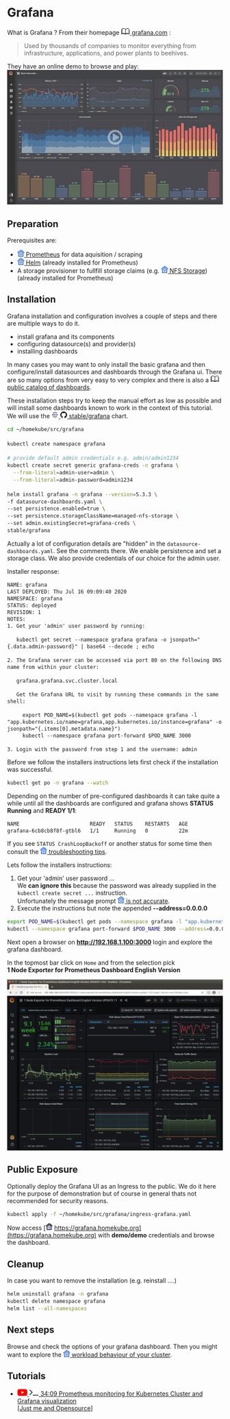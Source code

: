 # Grafana

What is Grafana ? From their homepage 
[![](images/ico/book_16.png) grafana.com](https://grafana.com) :  

> Used by thousands of companies to monitor everything from infrastructure, applications, and power plants to beehives.

They have an online demo to browse and play:
[![](images/3rd-party/grafana-play.png)](https://play.grafana.com)

## Preparation

Prerequisites are: 
- ![](images/ico/color/homekube_16.png)[ Prometheus](prometheus.md) for data aquisition / scraping
- ![](images/ico/color/homekube_16.png)[ Helm](helm.md) (already installed for Prometheus)
- A storage provisioner to fullfill storage claims (e.g. 
![](images/ico/color/homekube_16.png)[ NFS Storage](nfs.md)) (already installed for Prometheus)

## Installation

Grafana installation and configuration involves a couple of steps and there are multiple ways to do it.

- install grafana and its components
- configuring datasource(s) and provider(s)
- installing dashboards

In many cases you may want to only install the basic grafana and then configure/install datasources and dashboards
through the Grafana ui. There are so many options from very easy to very complex and there is also a 
[![](images/ico/book_16.png) public catalog of dashboards](https://grafana.com/grafana/dashboards).

These installation steps try to keep the manual effort as low as possible and 
will install some dashboards known to work in the context of this tutorial. We will use the
[![](images/ico/color/helm_16.png) ![](images/ico/github_16.png) stable/grafana](https://github.com/helm/charts/tree/master/stable/grafana)
chart.

```bash
cd ~/homekube/src/grafana

kubectl create namespace grafana

# provide default admin credentials e.g. admin/admin1234
kubectl create secret generic grafana-creds -n grafana \
  --from-literal=admin-user=admin \
  --from-literal=admin-password=admin1234

helm install grafana -n grafana --version=5.3.3 \
-f datasource-dashboards.yaml \
--set persistence.enabled=true \
--set persistence.storageClassName=managed-nfs-storage \
--set admin.existingSecret=grafana-creds \
stable/grafana
```

Actually a lot of configuration details are "hidden" in the `datasource-dashboards.yaml`. See the comments there.
We enable persistence and set a storage class. We also provide credentials of our choice for the admin user. 

Installer response:

```text
NAME: grafana
LAST DEPLOYED: Thu Jul 16 09:09:40 2020
NAMESPACE: grafana
STATUS: deployed
REVISION: 1
NOTES:
1. Get your 'admin' user password by running:

   kubectl get secret --namespace grafana grafana -o jsonpath="{.data.admin-password}" | base64 --decode ; echo

2. The Grafana server can be accessed via port 80 on the following DNS name from within your cluster:

   grafana.grafana.svc.cluster.local

   Get the Grafana URL to visit by running these commands in the same shell:

     export POD_NAME=$(kubectl get pods --namespace grafana -l "app.kubernetes.io/name=grafana,app.kubernetes.io/instance=grafana" -o jsonpath="{.items[0].metadata.name}")
     kubectl --namespace grafana port-forward $POD_NAME 3000

3. Login with the password from step 1 and the username: admin
```

Before we follow the installers instructions lets first check if the installation was successful.
```bash
kubectl get po -n grafana --watch
```
Depending on the number of pre-configured dashboards it can take quite a while 
until all the dashboards are configured and grafana shows **STATUS Running** and **READY 1/1**:
 
```text
NAME                       READY   STATUS    RESTARTS   AGE
grafana-6cb8cb8f8f-gtbl6   1/1     Running   0          22m
```
If you see `STATUS CrashLoopBackoff` or another status for some time then consult the
![](images/ico/color/homekube_16.png)[ troubleshooting tips](grafana-notes.md#troubleshooting).

Lets follow the installers instructions:
1) Get your 'admin' user password ...  
We **can ignore this** because the password was already supplied in the `kubectl create secret ...` instruction.  
Unfortunately the message prompt 
![](images/ico/color/homekube_16.png)[ is not accurate](grafana-notes.md#installation-response-message).
2) Execute the instructions but note the appended **--address=0.0.0.0**   
```bash
export POD_NAME=$(kubectl get pods --namespace grafana -l "app.kubernetes.io/name=grafana,app.kubernetes.io/instance=grafana" -o jsonpath="{.items[0].metadata.name}")
kubectl --namespace grafana port-forward $POD_NAME 3000 --address=0.0.0.0
```  
Next open a browser on **http://192.168.1.100:3000** login and explore the grafana dashboard.

In the topmost bar click on `Home` and from the selection pick  
**1 Node Exporter for Prometheus Dashboard English Version**

![](images/grafana-node-exporter.png "1 Node Exporter for Prometheus Dashboard English Version")

## Public Exposure

Optionally deploy the Grafana UI as an Ingress to the public. We do it here for the purpose of demonstration but of course 
in general thats not recommended for security reasons.

```bash
kubectl apply -f ~/homekube/src/grafana/ingress-grafana.yaml
```

Now access 
[![](images/ico/color/homekube_link_16.png) https://grafana.homekube.org](https://grafana.homekube.org)
with **demo/demo** credentials and browse the dashboard.

## Cleanup

In case you want to remove the installation (e.g. reinstall ....)

```bash
helm uninstall grafana -n grafana
kubectl delete namespace grafana
helm list --all-namespaces
```

## Next steps

Browse and check the options of your grafana dashboard. Then you might want to explore the 
![](images/ico/color/homekube_16.png)[ workload behaviour of your cluster](workload-testing.md).

## Tutorials

 - [![](images/ico/color/youtube_16.png) ![](images/ico/terminal_16.png) 34:09 Prometheus monitoring for Kubernetes Cluster and Grafana visualization](https://www.youtube.com/watch?v=CmPdyvgmw-A)  
 [[Just me and Opensource](https://www.youtube.com/channel/UC6VkhPuCCwR_kG0GExjoozg)] 
